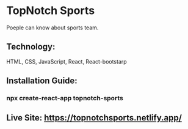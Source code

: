 # TopNotch Sports
Poeple can know about sports team.

## Technology:
HTML, CSS, JavaScript, React, React-bootstarp

## Installation Guide:
### npx create-react-app topnotch-sports

## Live Site: https://topnotchsports.netlify.app/

